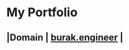 # My Portfolio

|Domain   |   [burak.engineer](https://www.burak.engineer)   |
----------------------------------------------------------------